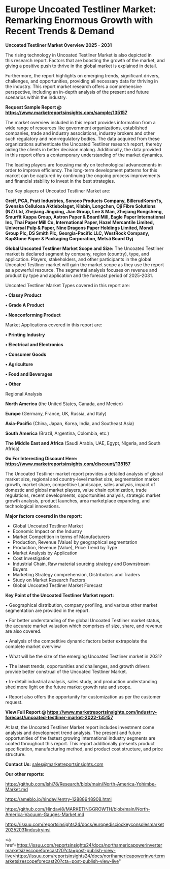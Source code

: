 # Europe Uncoated Testliner Market: Remarking Enormous Growth with Recent Trends & Demand

<Strong> Uncoated Testliner Market Overview 2025 - 2031</strong>

The rising technology in Uncoated Testliner Market is also depicted in this research report. Factors that are boosting the growth of the market, and giving a positive push to thrive in the global market is explained in detail.

Furthermore, the report highlights on emerging trends, significant drivers, challenges, and opportunities, providing all necessary data for thriving in the industry. This report market research offers a comprehensive perspective, including an in-depth analysis of the present and future scenarios within the industry.

<strong>Request Sample Report @ <a href=https://www.marketreportsinsights.com/sample/135157>https://www.marketreportsinsights.com/sample/135157</a></strong>

The market overview included in this report provides information from a wide range of resources like government organizations, established companies, trade and industry associations, industry brokers and other such regulatory and non-regulatory bodies. The data acquired from these organizations authenticate the Uncoated Testliner research report, thereby aiding the clients in better decision making. Additionally, the data provided in this report offers a contemporary understanding of the market dynamics.

The leading players are focusing mainly on technological advancements in order to improve efficiency. The long-term development patterns for this market can be captured by continuing the ongoing process improvements and financial stability to invest in the best strategies.

Top Key players of Uncoated Testliner Market are:

<strong>Greif, PCA, Pratt Industries, Sonoco Products Company, BillerudKorsn?s, Svenska Cellulosa Aktiebolaget, Klabin, Longchen, Oji Fibre Solutions (NZ) Ltd, Zhejiang Jingxing, Jian Group, Lee & Man, Zhejiang Rongsheng, Smurfit Kappa Group, Astron Paper & Board Mill, Eagle Paper International Inc, Thai Paper Mill Co, International Paper, Hazel Mercantile Limited, Universal Pulp & Paper, Nine Dragons Paper Holdings Limited, Mondi Group Plc, DS Smith Plc, Georgia-Pacific LLC, WestRock Company, KapStone Paper & Packaging Corporation, Metsä Board Oyj</strong>

<strong><b>Global Uncoated Testliner Market Scope and Size:</b></strong>
The Uncoated Testliner market is declared segment by company, region (country), type, and application. Players, stakeholders, and other participants in the global Uncoated Testliner market will gain the market scope as they use the report as a powerful resource. The segmental analysis focuses on revenue and product by type and application and the forecast period of 2025-2031.

Uncoated Testliner Market Types covered in this report are:

<strong>• Classy Product

• Grade A Product

• Nonconforming Product</strong>

Market Applications covered in this report are:

<strong>• Printing Industry

• Electrical and Electronics

• Consumer Goods

• Agriculture

• Food and Beverages

• Other</strong> 

Regional Analysis

<strong>North America</strong> (the United States, Canada, and Mexico)

<strong>Europe</strong> (Germany, France, UK, Russia, and Italy)

<strong>Asia-Pacific</strong> (China, Japan, Korea, India, and Southeast Asia)

<strong>South America</strong> (Brazil, Argentina, Colombia, etc.)

<strong>The Middle East and Africa</strong> (Saudi Arabia, UAE, Egypt, Nigeria, and South Africa)

<strong>Go For Interesting Discount Here: <a href=https://www.marketreportsinsights.com/discount/135157>https://www.marketreportsinsights.com/discount/135157</a></strong>

The Uncoated Testliner market report provides a detailed analysis of global market size, regional and country-level market size, segmentation market growth, market share, competitive Landscape, sales analysis, impact of domestic and global market players, value chain optimization, trade regulations, recent developments, opportunities analysis, strategic market growth analysis, product launches, area marketplace expanding, and technological innovations.

<strong><b>Major factors covered in the report:</b></strong>
<ul>
  <li>Global Uncoated Testliner Market </li>
  <li>Economic Impact on the Industry</li>
  <li>Market Competition in terms of Manufacturers</li>
  <li>Production, Revenue (Value) by geographical segmentation</li>
  <li>Production, Revenue (Value), Price Trend by Type</li>
  <li>Market Analysis by Application</li>
  <li>Cost Investigation</li>
  <li>Industrial Chain, Raw material sourcing strategy and Downstream Buyers</li>
  <li>Marketing Strategy comprehension, Distributors and Traders</li>
  <li>Study on Market Research Factors</li>
  <li>Global Uncoated Testliner Market Forecast</li>
</ul>

<strong><b>Key Point of the Uncoated Testliner Market report:</b></strong>

• Geographical distribution, company profiling, and various other market segmentation are provided in the report.

• For better understanding of the global Uncoated Testliner market status, the accurate market valuation which comprises of size, share, and revenue are also covered.

• Analysis of the competitive dynamic factors better extrapolate the complete market overview

• What will be the size of the emerging Uncoated Testliner market in 2031?

• The latest trends, opportunities and challenges, and growth drivers provide better construal of the Uncoated Testliner Market.

• In-detail industrial analysis, sales study, and production understanding shed more light on the future market growth rate and scope.

• Report also offers the opportunity for customization as per the customer request.

<strong><b>View Full Report @ <a href=https://www.marketreportsinsights.com/industry-forecast/uncoated-testliner-market-2022-135157>https://www.marketreportsinsights.com/industry-forecast/uncoated-testliner-market-2022-135157</a></b></strong>


At last, the Uncoated Testliner Market report includes investment come analysis and development trend analysis. The present and future opportunities of the fastest growing international industry segments are coated throughout this report. This report additionally presents product specification, manufacturing method, and product cost structure, and price structure.

<strong>Contact Us:</strong>
sales@marketreportsinsights.com

<strong>Our other reports:</strong>

<a href=https://github.com/Ishi78/Research/blob/main/North-America-Yohimbe-Market.md>https://github.com/Ishi78/Research/blob/main/North-America-Yohimbe-Market.md</a>

<a href=https://ameblo.jp/hindavi/entry-12888948908.html>https://ameblo.jp/hindavi/entry-12888948908.html</a>

<a href=https://github.com/Hindavi8/MARKETINGGROWTH/blob/main/North-America-Vacuum-Gauges-Market.md>https://github.com/Hindavi8/MARKETINGGROWTH/blob/main/North-America-Vacuum-Gauges-Market.md</a>

<a href=https://issuu.com/reportsinsights24/docs/europediscjockeyconsolesmarket20252031industryinsi>https://issuu.com/reportsinsights24/docs/europediscjockeyconsolesmarket20252031industryinsi</a>

<a href=https://issuu.com/reportsinsights24/docs/northamericapowerinvertermarketsizescopeforecast20?cta=post-publish-view-live>https://issuu.com/reportsinsights24/docs/northamericapowerinvertermarketsizescopeforecast20?cta=post-publish-view-live</a>"

